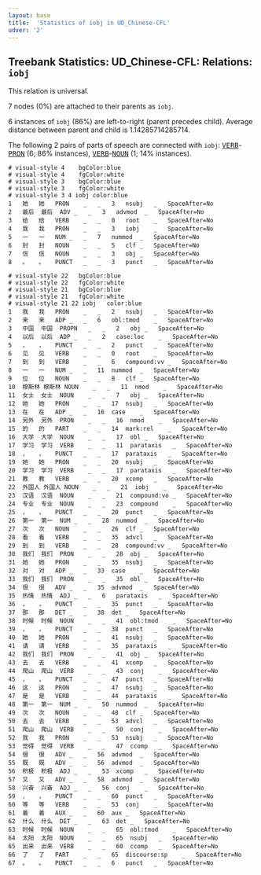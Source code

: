 ```yaml
---
layout: base
title:  'Statistics of iobj in UD_Chinese-CFL'
udver: '2'
---
```


## Treebank Statistics: UD_Chinese-CFL: Relations: `iobj`

This relation is universal.

7 nodes (0%) are attached to their parents as `iobj`.

6 instances of `iobj` (86%) are left-to-right (parent precedes child).
Average distance between parent and child is 1.14285714285714.

The following 2 pairs of parts of speech are connected with `iobj`: <tt><a href="zh_cfl-pos-VERB.html">VERB</a></tt>-<tt><a href="zh_cfl-pos-PRON.html">PRON</a></tt> (6; 86% instances), <tt><a href="zh_cfl-pos-VERB.html">VERB</a></tt>-<tt><a href="zh_cfl-pos-NOUN.html">NOUN</a></tt> (1; 14% instances).


~~~ conllu
# visual-style 4	bgColor:blue
# visual-style 4	fgColor:white
# visual-style 3	bgColor:blue
# visual-style 3	fgColor:white
# visual-style 3 4 iobj	color:blue
1	她	她	PRON	_	_	3	nsubj	_	SpaceAfter=No
2	最后	最后	ADV	_	_	3	advmod	_	SpaceAfter=No
3	给	给	VERB	_	_	0	root	_	SpaceAfter=No
4	我	我	PRON	_	_	3	iobj	_	SpaceAfter=No
5	一	一	NUM	_	_	7	nummod	_	SpaceAfter=No
6	封	封	NOUN	_	_	5	clf	_	SpaceAfter=No
7	信	信	NOUN	_	_	3	obj	_	SpaceAfter=No
8	。	。	PUNCT	_	_	3	punct	_	SpaceAfter=No

~~~


~~~ conllu
# visual-style 22	bgColor:blue
# visual-style 22	fgColor:white
# visual-style 21	bgColor:blue
# visual-style 21	fgColor:white
# visual-style 21 22 iobj	color:blue
1	我	我	PRON	_	_	2	nsubj	_	SpaceAfter=No
2	来	来	ADP	_	_	6	obl:tmod	_	SpaceAfter=No
3	中国	中国	PROPN	_	_	2	obj	_	SpaceAfter=No
4	以后	以后	ADP	_	_	2	case:loc	_	SpaceAfter=No
5	，	，	PUNCT	_	_	2	punct	_	SpaceAfter=No
6	见	见	VERB	_	_	0	root	_	SpaceAfter=No
7	到	到	VERB	_	_	6	compound:vv	_	SpaceAfter=No
8	一	一	NUM	_	_	11	nummod	_	SpaceAfter=No
9	位	位	NOUN	_	_	8	clf	_	SpaceAfter=No
10	穆斯林	穆斯林	NOUN	_	_	11	nmod	_	SpaceAfter=No
11	女士	女士	NOUN	_	_	7	obj	_	SpaceAfter=No
12	她	她	PRON	_	_	17	nsubj	_	SpaceAfter=No
13	在	在	ADP	_	_	16	case	_	SpaceAfter=No
14	另外	另外	PRON	_	_	16	nmod	_	SpaceAfter=No
15	的	的	PART	_	_	14	mark:rel	_	SpaceAfter=No
16	大学	大学	NOUN	_	_	17	obl	_	SpaceAfter=No
17	学习	学习	VERB	_	_	11	parataxis	_	SpaceAfter=No
18	，	，	PUNCT	_	_	17	parataxis	_	SpaceAfter=No
19	她	她	PRON	_	_	20	nsubj	_	SpaceAfter=No
20	学习	学习	VERB	_	_	17	parataxis	_	SpaceAfter=No
21	教	教	VERB	_	_	20	xcomp	_	SpaceAfter=No
22	外国人	外国人	NOUN	_	_	21	iobj	_	SpaceAfter=No
23	汉语	汉语	NOUN	_	_	21	compound:vo	_	SpaceAfter=No
24	专业	专业	NOUN	_	_	23	compound	_	SpaceAfter=No
25	，	，	PUNCT	_	_	20	punct	_	SpaceAfter=No
26	第一	第一	NUM	_	_	28	nummod	_	SpaceAfter=No
27	次	次	NOUN	_	_	26	clf	_	SpaceAfter=No
28	看	看	VERB	_	_	35	advcl	_	SpaceAfter=No
29	到	到	VERB	_	_	28	compound:vv	_	SpaceAfter=No
30	我们	我们	PRON	_	_	28	obj	_	SpaceAfter=No
31	她	她	PRON	_	_	35	nsubj	_	SpaceAfter=No
32	对	对	ADP	_	_	33	case	_	SpaceAfter=No
33	我们	我们	PRON	_	_	35	obl	_	SpaceAfter=No
34	很	很	ADV	_	_	35	advmod	_	SpaceAfter=No
35	热情	热情	ADJ	_	_	6	parataxis	_	SpaceAfter=No
36	，	，	PUNCT	_	_	35	punct	_	SpaceAfter=No
37	那	那	DET	_	_	38	det	_	SpaceAfter=No
38	时候	时候	NOUN	_	_	41	obl:tmod	_	SpaceAfter=No
39	，	，	PUNCT	_	_	38	punct	_	SpaceAfter=No
40	她	她	PRON	_	_	41	nsubj	_	SpaceAfter=No
41	请	请	VERB	_	_	35	parataxis	_	SpaceAfter=No
42	我们	我们	PRON	_	_	41	obj	_	SpaceAfter=No
43	去	去	VERB	_	_	41	xcomp	_	SpaceAfter=No
44	爬山	爬山	VERB	_	_	43	conj	_	SpaceAfter=No
45	，	，	PUNCT	_	_	47	punct	_	SpaceAfter=No
46	这	这	PRON	_	_	47	nsubj	_	SpaceAfter=No
47	是	是	VERB	_	_	44	parataxis	_	SpaceAfter=No
48	第一	第一	NUM	_	_	50	nummod	_	SpaceAfter=No
49	次	次	NOUN	_	_	48	clf	_	SpaceAfter=No
50	去	去	VERB	_	_	53	advcl	_	SpaceAfter=No
51	爬山	爬山	VERB	_	_	50	conj	_	SpaceAfter=No
52	我	我	PRON	_	_	53	nsubj	_	SpaceAfter=No
53	觉得	觉得	VERB	_	_	47	ccomp	_	SpaceAfter=No
54	很	很	ADV	_	_	56	advmod	_	SpaceAfter=No
55	既	既	ADV	_	_	56	advmod	_	SpaceAfter=No
56	积极	积极	ADJ	_	_	53	xcomp	_	SpaceAfter=No
57	又	又	ADV	_	_	58	advmod	_	SpaceAfter=No
58	兴奋	兴奋	ADJ	_	_	56	conj	_	SpaceAfter=No
59	，	，	PUNCT	_	_	60	punct	_	SpaceAfter=No
60	等	等	VERB	_	_	53	conj	_	SpaceAfter=No
61	着	着	AUX	_	_	60	aux	_	SpaceAfter=No
62	什么	什么	DET	_	_	63	det	_	SpaceAfter=No
63	时候	时候	NOUN	_	_	65	obl:tmod	_	SpaceAfter=No
64	太阳	太阳	NOUN	_	_	65	nsubj	_	SpaceAfter=No
65	出来	出来	VERB	_	_	60	ccomp	_	SpaceAfter=No
66	了	了	PART	_	_	65	discourse:sp	_	SpaceAfter=No
67	。	。	PUNCT	_	_	6	punct	_	SpaceAfter=No

~~~


